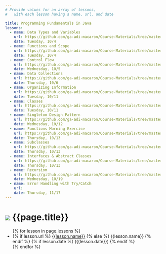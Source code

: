 ```yaml
---
# Provide values for an array of lessons,
#   with each lesson having a name, url, and date

title: Programming Fundamentals in Java
lessons:
  - name: Data Types and Variables
    url: https://github.com/ga-adi-macaron/Course-Materials/tree/master/lessons/programming-fundamentals-in-java/data-types-and-variables
    date: Tuesday, 10/4
  - name: Functions and Scope
    url: https://github.com/ga-adi-macaron/Course-Materials/tree/master/lessons/programming-fundamentals-in-java/functions-lesson
    date: Tuesday, 10/4
  - name: Control Flow
    url: https://github.com/ga-adi-macaron/Course-Materials/tree/master/lessons/programming-fundamentals-in-java/control-flow
    date: Wednesday, 10/5
  - name: Data Collections
    url: https://github.com/ga-adi-macaron/Course-Materials/tree/master/lessons/programming-fundamentals-in-java/data-collections
    date: Thursday, 10/6
  - name: Organizing Information
    url: https://github.com/ga-adi-macaron/Course-Materials/tree/master/lessons/programming-fundamentals-in-java/organizing-info-lesson
    date: Tuesday, 10/11
  - name: Classes
    url: https://github.com/ga-adi-macaron/Course-Materials/tree/master/lessons/programming-fundamentals-in-java/classes-lesson
    date: Tuesday, 10/11
  - name: Singleton Design Pattern
    url: https://github.com/ga-adi-macaron/Course-Materials/tree/master/lessons/programming-fundamentals-in-java/singleton-design-pattern
    date: Wednesday, 10/12
  - name: Functions Morning Exercise
    url: https://github.com/ga-adi-macaron/Course-Materials/tree/master/lessons/programming-fundamentals-in-java/functions-morning-exercise
    date: Thursday, 10/13
  - name: Subclasses
    url: https://github.com/ga-adi-macaron/Course-Materials/tree/master/lessons/programming-fundamentals-in-java/subclassing-lesson
    date: Thursday, 10/13
  - name: Interfaces & Abstract Classes
    url: https://github.com/ga-adi-macaron/Course-Materials/tree/master/lessons/programming-fundamentals-in-java/interfaces-and-abstract-classes
    date: Thursday, 10/13
  - name: Recursion
    url: https://github.com/ga-adi-macaron/Course-Materials/tree/master/lessons/computer-science-and-interview-prep/recursion-morning-exercise
    date: Wednesday, 10/19
  - name: Error Handling with Try/Catch
    url: 
    date: Thursday, 11/17
---
```


# ![](https://ga-dash.s3.amazonaws.com/production/assets/logo-9f88ae6c9c3871690e33280fcf557f33.png) {{page.title}}

<ul>
  {% for lesson in page.lessons %}
  <li>
    {% if lesson.url %}
      <a href="{{lesson.url}}">{{lesson.name}}</a>
    {% else %}
      {{lesson.name}}
    {% endif %}
    {% if lesson.date %}
      ({{lesson.date}})
    {% endif %}
  </li>
  {% endfor %}
</ul>

